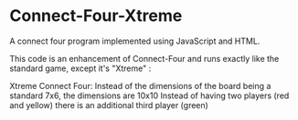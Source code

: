 # Connect-Four-Xtreme

A connect four program implemented using JavaScript and HTML.

This code is an enhancement of Connect-Four and runs exactly like the standard game, except it's "Xtreme" :

  Xtreme Connect Four:
  Instead of the dimensions of the board being a standard 7x6, the dimensions are 10x10
  Instead of having two players (red and yellow) there is an additional third player (green)
  
  
